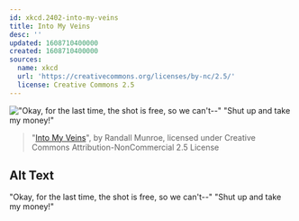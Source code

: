 ```yaml
---
id: xkcd.2402-into-my-veins
title: Into My Veins
desc: ''
updated: 1608710400000
created: 1608710400000
sources:
  name: xkcd
  url: 'https://creativecommons.org/licenses/by-nc/2.5/'
  license: Creative Commons 2.5
---
```

!["Okay, for the last time, the shot is free, so we can't--" "Shut up and take my money!"](https://imgs.xkcd.com/comics/into_my_veins.png)
> "[Into My Veins](https://xkcd.com/2402/)", by Randall Munroe, licensed under Creative Commons Attribution-NonCommercial 2.5 License

## Alt Text
"Okay, for the last time, the shot is free, so we can't--" "Shut up and take my money!"
